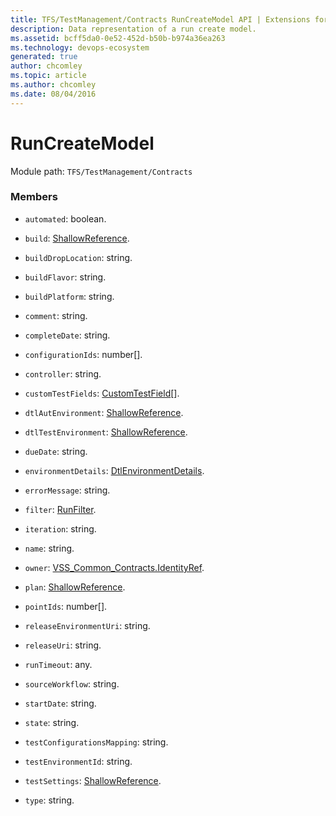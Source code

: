 ```yaml
---
title: TFS/TestManagement/Contracts RunCreateModel API | Extensions for Azure DevOps Services
description: Data representation of a run create model.
ms.assetid: bcff5da0-0e52-452d-b50b-b974a36ea263
ms.technology: devops-ecosystem
generated: true
author: chcomley
ms.topic: article
ms.author: chcomley
ms.date: 08/04/2016
---
```


# RunCreateModel

Module path: `TFS/TestManagement/Contracts`

### Members

- `automated`: boolean.

- `build`: [ShallowReference](../../../TFS/TestManagement/Contracts/ShallowReference.md).

- `buildDropLocation`: string.

- `buildFlavor`: string.

- `buildPlatform`: string.

- `comment`: string.

- `completeDate`: string.

- `configurationIds`: number[].

- `controller`: string.

- `customTestFields`: [CustomTestField](../../../TFS/TestManagement/Contracts/CustomTestField.md)[].

- `dtlAutEnvironment`: [ShallowReference](../../../TFS/TestManagement/Contracts/ShallowReference.md).

- `dtlTestEnvironment`: [ShallowReference](../../../TFS/TestManagement/Contracts/ShallowReference.md).

- `dueDate`: string.

- `environmentDetails`: [DtlEnvironmentDetails](../../../TFS/TestManagement/Contracts/DtlEnvironmentDetails.md).

- `errorMessage`: string.

- `filter`: [RunFilter](../../../TFS/TestManagement/Contracts/RunFilter.md).

- `iteration`: string.

- `name`: string.

- `owner`: [VSS_Common_Contracts.IdentityRef](../../../VSS/WebApi/Contracts/IdentityRef.md).

- `plan`: [ShallowReference](../../../TFS/TestManagement/Contracts/ShallowReference.md).

- `pointIds`: number[].

- `releaseEnvironmentUri`: string.

- `releaseUri`: string.

- `runTimeout`: any.

- `sourceWorkflow`: string.

- `startDate`: string.

- `state`: string.

- `testConfigurationsMapping`: string.

- `testEnvironmentId`: string.

- `testSettings`: [ShallowReference](../../../TFS/TestManagement/Contracts/ShallowReference.md).

- `type`: string.
